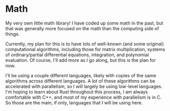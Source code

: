 # Math
My very own little math library! I have coded up some math in the past, but that was generally more focused on the math than the computing side of things.

Currently, my plan for this is to have lots of well-known (and some original) computational algorithms, including those for matrix multiplication, systems of ordinary/partial differential equations, integration, and polynomial evaluation.
Of course, I'll add more as I go along, but this is the plan for now.

I'll be using a couple different languages, likely with copies of the same algorithms across different languages.
A lot of these algorithms can be accelerated with parallelism, so I will largely be using low-level languages.
I'm hoping to learn about Rust throughout this process, I am always comfortable with C++, and most of my experience with parallelism is in C.
So those are the main, if only, languages that I will be using here.
